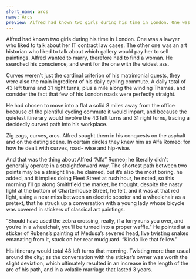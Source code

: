 ```yaml
---
short_name: arcs
name: Arcs
preview: Alfred had known two girls during his time in London. One was a...
---
```

Alfred had known two girls during his time in London. One was a lawyer who liked to talk about her IT contract law cases. The other one was an art historian who liked to talk about which gallery would pay her to sell paintings. Alfred wanted to marry, therefore had to find a woman. He searched his conscience, and went for the one with the widest ass.

Curves weren’t just the cardinal criterion of his matrimonial quests, they were also the main ingredient of his daily cycling commute. A daily total of 43 left turns and 31 right turns, plus a mile along the winding Thames, and consider the fact that few of his London roads were perfectly straight.

He had chosen to move into a flat a solid 8 miles away from the office because of the plentiful cycling commute it would impart, and because the quietest itinerary would involve the 43 left turns and 31 right turns, tracing a decidedly curved path into his workplace.

Zig zags, curves, arcs. Alfred sought them in his conquests on the asphalt and on the dating scene. In certain circles they knew him as Alfa Romeo: for how he dealt with curves, road- wise and hip-wise.

And that was the thing about Alfred “Alfa” Romeo; he literally didn’t generally operate in a straightforward way. The shortest path between two points may be a straight line, he claimed, but it’s also the most boring, he added, and it implies doing Fleet Street at rush hour, he noted, so this morning I’ll go along Smithfield the market, he thought, despite the nasty light at the bottom of Charterhouse Street, he felt, and it was at that red light, using a near miss between an electric scooter and a wheelchair as a pretext, that he struck up a conversation with a young lady whose bicycle was covered in stickers of classical art paintings.

“Should have used the zebra crossing, really, if a lorry runs you over, and you’re in a wheelchair, you’ll be turned into a proper waffle.” He pointed at a sticker of Rubens’s painting of Medusa’s severed head, live twisting snakes emanating from it, stuck on her rear mudguard. “Kinda like that fellow.” 

His itinerary would total 48 left turns that morning. Twisting more than usual around the city; as the conversation with the sticker’s owner was worth the slight deviation, which ultimately resulted in an increase in the length of the arc of his path, and in a volatile marriage that lasted 3 years.
